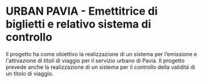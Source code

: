# URBAN PAVIA - Emettitrice di biglietti e relativo sistema di controllo

Il progetto ha come obiettivo la realizzazione di un sistema per l’emissione e l'attivazione di titoli di viaggio per il servizio urbano di Pavia. Il progetto prevede anche la realizzazione di un sistema per il controllo della validità di un titolo di viaggio.

